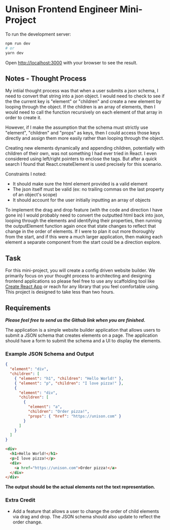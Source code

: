 # Unison Frontend Engineer Mini-Project

To run the development server: 

```bash
npm run dev
# or
yarn dev
```

Open [http://localhost:3000](http://localhost:3000) with your browser to see the result.

## Notes - Thought Process

My intiial thought process was that when a user submits a json schema, I need to convert that string into a json object. I would need to check to see if the the current key is "element" or "children" and create a new element by looping through the object. If the children is an array of elements, then I would need to call the function recursively on each element of that array in order to create it.

However, if I make the assumption that the schema must strictly use "element", "children" and "props" as keys, then I could access those keys directly and assign them more easily rather than looping through the object.

Creating new elements dynamically and appending children, potentially with children of their own, was not something I had ever tried in React. I even considered using left/right pointers to enclose the tags. But after a quick search I found that React.createElement is used precisely for this scenario.

Constraints I noted:

- It should make sure the html element provided is a valid element
- The json itself must be valid (ex: no trailing commas on the last property of an object's scope)
- It should account for the user initially inputting an array of objects

To implement the drag and drop feature (with the code and direction I have gone in) I would probably need to convert the outputted html back into json, looping through the elements and identifying their properties, then running the outputElement function again once that state changes to reflect that change in the order of elements. If I were to plan it out more thoroughly from the start, and if this were a much larger application, then making each element a separate component from the start could be a direction explore.

## Task

For this mini-project, you will create a config driven website builder. We primarily focus on your thought process to architecting and designing frontend applications so please feel free to use any scaffolding tool like [Create React App](https://create-react-app.dev/) or reach for any library that you feel comfortable using. This project is designed to take less than two hours.

## Requirements

_**Please feel free to send us the Github link when you are finished.**_

The application is a simple website builder application that allows users to submit a JSON schema that creates elements on a page. The application should have a form to submit the schema and a UI to display the elements.

### Example JSON Schema and Output

```json
{
  "element": "div",
  "children": [
    { "element": "h1", "children": "Hello World!" },
    { "element": "p", "children": "I love pizza!" },
    {
      "element": "div",
      "children": [
        {
          "element": "a",
          "children": "Order pizza!",
          "props": { "href": "https://unison.com" }
        }
      ]
    }
  ]
}
```

```html
<div>
  <h1>Hello World!</h1>
  <p>I love pizza!</p>
  <div>
    <a href="https://unison.com">Order pizza!</a>
  </div>
</div>
```

**The output should be the actual elements not the text representation.**

### Extra Credit

- Add a feature that allows a user to change the order of child elements via drag and drop. The JSON schema should also update to reflect the order change.
